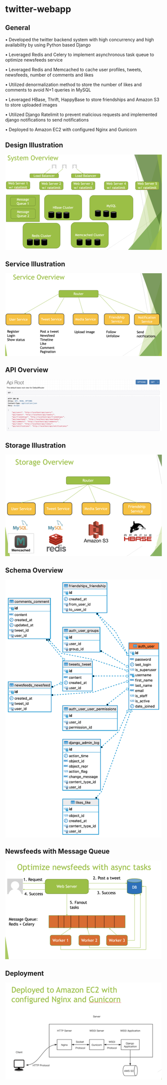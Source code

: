 # twitter-webapp

## General
• Developed the twitter backend system with high concurrency and high availability by using Python based Django

• Leveraged Redis and Celery to implement asynchronous task queue to optimize newsfeeds service

• Leveraged Redis and Memcached to cache user profiles, tweets, newsfeeds, number of comments and likes

• Utilized denormalization method to store the number of likes and comments to avoid N+1 queries in MySQL

• Leveraged HBase, Thrift, HappyBase to store friendships and Amazon S3 to store uploaded images

• Utilized Django Ratelimit to prevent malicious requests and implemented django notifications to send notifications

• Deployed to Amazon EC2 with configured Nginx and Gunicorn

## Design Illustration

![](README_img/system_overview.png)

## Service Illustration

![](README_img/service_overview.png)

## API Overview

![](README_img/api_overview.png)

## Storage Illustration

![](README_img/storage_overview.png)

## Schema Overview

![](README_img/schema.png)

## Newsfeeds with Message Queue

![](README_img/async_task.png)

## Deployment

![](README_img/deployment.png)



